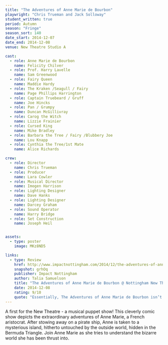 ```yaml
---
title: "The Adventures of Anne Marie de Bourbon"
playwright: "Chris Trueman and Jack Solloway"
student_written: true
period: Autumn
season: "Fringe"
season_sort: 140
date_start: 2014-12-07
date_end: 2014-12-08
venue: New Theatre Studio A

cast:
  - role: Anne Marie de Bourbon
    name: Felicity Chilver
  - role: Prof. Harry Lavelle
    name: Sam Greenwood
  - role: Fairy Queen
    name: Maddie Hardy
  - role: The Kraken /Seagull / Fairy
    name: Page Phillips Harrington
  - role: Captain Truebeard / Gruff
    name: Joe Hincks
  - role: Pan / Grumpy
    name: Duncan McGillivray
  - role: Carog the Witch
    name: Lizzie Frainier
  - role: Cursed King
    name: Mike Bradley
  - role: Barbara the Tree / Fairy /Blubbery Joe
    name: Lou Knapp
  - role: Cynthia the Tree/1st Mate
    name: Alice Richards

crew:
  - role: Director
    name: Chris Trueman
  - role: Producer
    name: Lara Cowler
  - role: Musical Director
    name: Imogen Harrison
  - role: Lighting Designer
    name: Dave Hanks
  - role: Lighting Designer
    name: Darcey Graham
  - role: Sound Operator
    name: Harry Bridge
  - role: Set Construction
    name: Joseph Heil


assets:
  - type: poster
    image: MKz8ND5

links:
  - type: Review
    href: http://www.impactnottingham.com/2014/12/the-adventures-of-anne-marie-de-bourbon-nottingham-new-theatre/
    snapshot: grhOq
    publisher: Impact Nottingham
    author: Talia Samuelson
    title: "The Adventures of Anne Marie de Bourbon @ Nottingham New Theatre"
    date: 2014-12-08
    rating: 9/10
    quote: "Essentially, The Adventures of Anne Marie de Bourbon isn’t really about its rather bland title character at all – it is about us. We repress the existentialist angst that Lavelle exhibits, harbor the insecurities that dog the ostensibly assured puppets; we are the actors behind that stage."
---
```


A first for the New Theatre - a musical puppet show! This cleverly comic show depicts the extraordinary adventures of Anne Marie, a French aristocrat. After stowing away on a pirate ship, Anne is taken to a mysterious island, hitherto untouched by the outside world, hidden in the Bermuda Triangle. Join Anne Marie as she tries to understand the bizarre world she has been thrust into.
